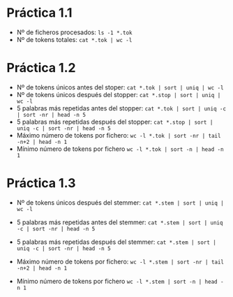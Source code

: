 # Práctica 1.1

- Nº de ficheros procesados: `ls -1 *.tok`
- Nº de tokens totales: `cat *.tok | wc -l`

# Práctica 1.2

- Nº de tokens únicos antes del stoper: `cat *.tok | sort | uniq | wc -l`
- Nº de tokens únicos después del stopper: `cat *.stop | sort | uniq | wc -l`
- 5 palabras más repetidas antes del stopper: `cat *.tok | sort | uniq -c | sort -nr | head -n 5`
- 5 palabras más repetidas después del stopper: `cat *.stop | sort | uniq -c | sort -nr | head -n 5`
- Máximo número de tokens por fichero: `wc -l *.tok | sort -nr | tail -n+2 | head -n 1`
- Mínimo número de tokens por fichero `wc -l *.tok | sort -n | head -n 1`

# Práctica 1.3
- Nº de tokens únicos después del stemmer: `cat *.stem | sort | uniq | wc -l`

- 5 palabras más repetidas antes del stemmer: `cat *.stem | sort | uniq -c | sort -nr | head -n 5`
- 5 palabras más repetidas después del stemmer: `cat *.stem | sort | uniq -c | sort -nr | head -n 5`
- Máximo número de tokens por fichero: `wc -l *.stem | sort -nr | tail -n+2 | head -n 1`
- Mínimo número de tokens por fichero `wc -l *.stem | sort -n | head -n 1`

